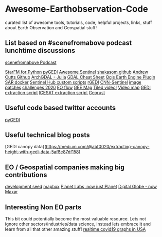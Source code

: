 # Awesome-Earthobservation-Code
curated list of awesome tools, tutorials, code, helpful projects, links, stuff about Earth Observation and Geospatial stuff!

## List based on #scenefromabove podcast lunchtime discussions
[scenefromabove Podcast](http://scenefromabove.org/)

[StarFM for Python](https://github.com/nmileva/starfm4py)
[pyGEDI](https://github.com/EduinHSERNA/pyGEDI)
[Awesome Sentinel](https://github.com/Fernerkundung/awesome-sentinel) 
[shakasom github](https://github.com/shakasom)
[Andrew Cutts Github](https://github.com/acgeospatial)
[ArchGDAL - Julia](https://github.com/yeesian/ArchGDAL.jl)
[GDAL Cheat Sheet](https://github.com/dwtkns/gdal-cheat-sheet)
[Qgis Earth Engine Plugin](https://github.com/gee-community/qgis-earthengine-plugin)
[SAR docker](https://github.com/mortcanty/SARDocker)
[Sentinel Hub custom scripts](https://github.com/sentinel-hub/custom-scripts)
[rGEDI](https://github.com/carlos-alberto-silva/rGEDI)
[CNN-Sentinel](https://github.com/jensleitloff/CNN-Sentinel)
[image patches](https://github.com/Vooban/Smoothly-Blend-Image-Patches)
[challenges 2020](https://github.com/esowc/challenges_2020)
[EO flow](https://github.com/sentinel-hub/eo-flow)
[GEE Map](https://github.com/giswqs/geemap)
[Tiled video!](http://gena.github.io/experiments/mapbox/debug/tiled-video-no2.html)
[Video map](https://github.com/openearth/videomap)
[GEDI extraction script](https://gist.github.com/KMarkert/c68ccf53260d7b775b836bf2e11e2ec3)
[ICESAT extraction script](https://gist.github.com/bzgeo/950f3db986b3513311ed42efe2395171)
[Georust](https://github.com/georust)


## Useful code based twitter accounts
[pyGEDI](https://twitter.com/pyGEDI)

## Useful technical blog posts
[GEDI canopy data}(https://medium.com/@abt0020/extracting-canopy-height-with-gedi-data-5af8c87df158)

## EO / Geospatial companies making big contributions
[development seed](https://github.com/developmentseed)
[mapbox](https://github.com/mapbox)
[Planet Labs, now just Planet](https://github.com/planetlabs)
[Digital Globe - now Maxar](https://github.com/DigitalGlobe)

## Interesting Non EO parts
This bit could potentially become the most valuable resource. Lets not ignore other sectors/industries/data science, instead lets embrace it and learn from all that other amazing stuff!
[realtime covid19 graphs in USA](https://github.com/k-sys/covid-19)
